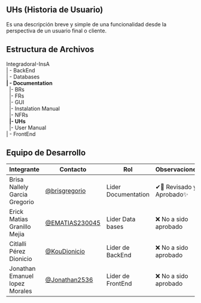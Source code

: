 ## **UHs (Historia de Usuario)**

 Es una descripción breve y simple de una funcionalidad desde la perspectiva de un usuario final o cliente. 


## Estructura de Archivos

IntegradoraI-InsA<br>
| - BackEnd<br>
| - Databases<br>
**| - Documentation**<br>
&nbsp;&nbsp;|- BRs<br>
&nbsp;&nbsp;|- FRs<br>
&nbsp;&nbsp;|- GUI<br>
&nbsp;&nbsp;|- Instalation Manual<br>
&nbsp;&nbsp;|- NFRs<br>
&nbsp;&nbsp;**|- UHs**<br>
&nbsp;&nbsp;|- User Manual<br>
| - FrontEnd

## Equipo de Desarrollo
|Integrante|Contacto|Rol|Observaciones|
|----------|-------|---|-------------|
| Brisa Nallely Garcia Gregorio|[@brisgregorio](https://github.com/Brisgregorio)|Lider Documentation|✔👀 Revisado y Aprobado✨
| Erick Matias Granillo Mejia|[@EMATIAS230045](https://github.com/EMATIAS230045)|Lider Data bases|❌ No a sido aprobado
| Citlalli Pérez Dionicio|[@KouDionicio ](https://github.com/KouDionicio)|Lider de BackEnd|❌ No a sido aprobado
| Jonathan Emanuel lopez Morales|[@Jonathan2536](https://github.com/Jonathan2536)|Lider de FrontEnd|❌ No a sido aprobado
